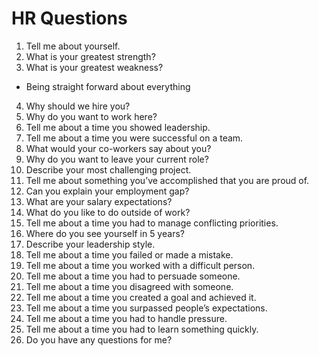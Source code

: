 # HR Questions

1. Tell me about yourself.
2. What is your greatest strength?
3. What is your greatest weakness?
- Being straight forward about everything

4. Why should we hire you?
5. Why do you want to work here?
6. Tell me about a time you showed leadership.
7. Tell me about a time you were successful on a team.
8. What would your co-workers say about you?
9. Why do you want to leave your current role?
10. Describe your most challenging project.
11. Tell me about something you’ve accomplished that you are proud of.
12. Can you explain your employment gap?
13. What are your salary expectations?
14. What do you like to do outside of work?
15. Tell me about a time you had to manage conflicting priorities.
16. Where do you see yourself in 5 years?
17. Describe your leadership style.
18. Tell me about a time you failed or made a mistake.
19. Tell me about a time you worked with a difficult person.
20. Tell me about a time you had to persuade someone.
21. Tell me about a time you disagreed with someone.
22. Tell me about a time you created a goal and achieved it.
23. Tell me about a time you surpassed people’s expectations.
24. Tell me about a time you had to handle pressure.
25. Tell me about a time you had to learn something quickly.
26. Do you have any questions for me?
